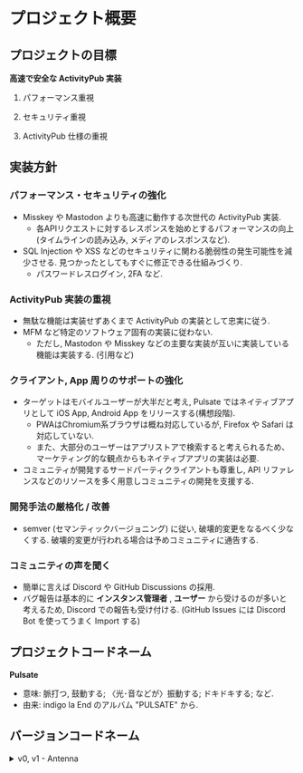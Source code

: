 # プロジェクト概要

<!-- toc -->

## プロジェクトの目標

**高速で安全な ActivityPub 実装**

1. パフォーマンス重視

2. セキュリティ重視

3. ActivityPub 仕様の重視

## 実装方針

### パフォーマンス・セキュリティの強化

- Misskey や Mastodon よりも高速に動作する次世代の ActivityPub 実装.
  - 各APIリクエストに対するレスポンスを始めとするパフォーマンスの向上(タイムラインの読み込み,
    メディアのレスポンスなど).
- SQL Injection や XSS などのセキュリティに関わる脆弱性の発生可能性を減少させる.
  見つかったとしてもすぐに修正できる仕組みづくり.
  - パスワードレスログイン, 2FA など.

### ActivityPub 実装の重視

- 無駄な機能は実装せずあくまで ActivityPub の実装として忠実に従う.
- MFM など特定のソフトウェア固有の実装に従わない.
  - ただし, Mastodon や Misskey などの主要な実装が互いに実装している機能は実装する. (引用など)

### クライアント, App 周りのサポートの強化

- ターゲットはモバイルユーザーが大半だと考え, Pulsate ではネイティブアプリとして
  iOS App, Android App をリリースする(構想段階).
  - PWAはChromium系ブラウザは概ね対応しているが, Firefox や Safari は対応していない.
  - また、大部分のユーザーはアプリストアで検索すると考えられるため、マーケティング的な観点からもネイティブアプリの実装は必要.
- コミュニティが開発するサードパーティクライアントも尊重し,
  API リファレンスなどのリソースを多く用意しコミュニティの開発を支援する.

### 開発手法の厳格化 / 改善

- semver (セマンティックバージョニング) に従い, 破壊的変更をなるべく少なくする.
  破壊的変更が行われる場合は予めコミュニティに通告する.

### コミュニティの声を聞く

- 簡単に言えば Discord や GitHub Discussions の採用.
- バグ報告は基本的に **インスタンス管理者** , **ユーザー**
  から受けるのが多いと考えるため, Discord での報告も受け付ける. (GitHub Issues
  には Discord Bot を使ってうまく Import する)

## プロジェクトコードネーム

**Pulsate**

- 意味: 脈打つ, 鼓動する; 〈光･音などが〉振動する; ドキドキする; など.
- 由来: indigo la End のアルバム "PULSATE" から.

## バージョンコードネーム

<details>

<summary>v0, v1 - Antenna</summary>

v0 (開発途上バージョン), v1 (最初の安定版) のコードネーム.

由来は Mrs. GREEN APPLE の ANTENNA から.

<iframe width="560" height="315" src="https://www.youtube.com/embed/XiSa_VIrGKE?si=eJz-KfIBeFG_lrSw" title="YouTube video player" frameborder="0" allow="accelerometer; autoplay; clipboard-write; encrypted-media; gyroscope; picture-in-picture; web-share" referrerpolicy="strict-origin-when-cross-origin" allowfullscreen></iframe>

</details>
